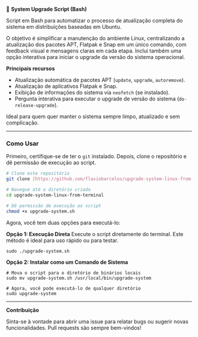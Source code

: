 🧰 **System Upgrade Script (Bash)**

Script em Bash para automatizar o processo de atualização completa do sistema em distribuições baseadas em Ubuntu.

O objetivo é simplificar a manutenção do ambiente Linux, centralizando a atualização dos pacotes APT, Flatpak e Snap em um único comando, com feedback visual e mensagens claras em cada etapa. Inclui também uma opção interativa para iniciar o upgrade da versão do sistema operacional.

**Principais recursos**

-   Atualização automática de pacotes APT (`update`, `upgrade`, `autoremove`).
-   Atualização de aplicativos Flatpak e Snap.
-   Exibição de informações do sistema via `neofetch` (se instalado).
-   Pergunta interativa para executar o upgrade de versão do sistema (`do-release-upgrade`).

Ideal para quem quer manter o sistema sempre limpo, atualizado e sem complicação.

---

### **Como Usar**

Primeiro, certifique-se de ter o `git` instalado. Depois, clone o repositório e dê permissão de execução ao script.

```bash
# Clone este repositório
git clone [https://github.com/flaviobarcelos/upgrade-system-linux-from-terminal.git](https://github.com/flaviobarcelos/upgrade-system-linux-from-terminal.git)

# Navegue até o diretório criado
cd upgrade-system-linux-from-terminal

# Dê permissão de execução ao script
chmod +x upgrade-system.sh
```

Agora, você tem duas opções para executá-lo:

**Opção 1: Execução Direta**
Execute o script diretamente do terminal. Este método é ideal para uso rápido ou para testar.
```
sudo ./upgrade-system.sh
```

**Opção 2: Instalar como um Comando de Sistema**
``` 
# Mova o script para o diretório de binários locais
sudo mv upgrade-system.sh /usr/local/bin/upgrade-system

# Agora, você pode executá-lo de qualquer diretório
sudo upgrade-system
```

---

**Contribuição**

Sinta-se à vontade para abrir uma issue para relatar bugs ou sugerir novas funcionalidades. Pull requests são sempre bem-vindos!
